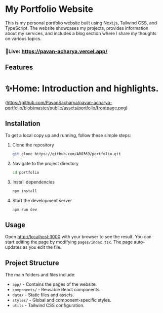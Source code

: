 # My Portfolio Website

This is my personal portfolio website built using Next.js, Tailwind CSS, and TypeScript. The website showcases my projects, provides information about my services, and includes a blog section where I share my thoughts on various topics.

### 🔗Live: https://pavan-acharya.vercel.app/

## Features

# ✨Home: Introduction and highlights.
(https://github.com/PavanSacharya/pavan-acharya-portfolio/blob/master/public/assets/portfolio/frontpage.png)

## Installation

To get a local copy up and running, follow these simple steps:

1. Clone the repository
    ```sh
    git clone https://github.com/ARO369/portfolio.git
    ```
2. Navigate to the project directory
    ```sh
    cd portfolio
    ```
3. Install dependencies
    ```sh
    npm install
    ```
4. Start the development server
    ```sh
    npm run dev
    ```

## Usage

Open [http://localhost:3000](http://localhost:3000) with your browser to see the result. You can start editing the page by modifying `pages/index.tsx`. The page auto-updates as you edit the file.

## Project Structure

The main folders and files include:

- `app/` - Contains the pages of the website.
- `components/` - Reusable React components.
- `data/` - Static files and assets.
- `styles/` - Global and component-specific styles.
- `utils` - Tailwind CSS configuration.




